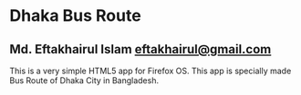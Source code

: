 Dhaka Bus Route
===============
Md. Eftakhairul Islam <eftakhairul@gmail.com>
----------------------------------------------

This is a very simple HTML5 app for Firefox OS. This app is specially made
 Bus Route of Dhaka City in Bangladesh.


